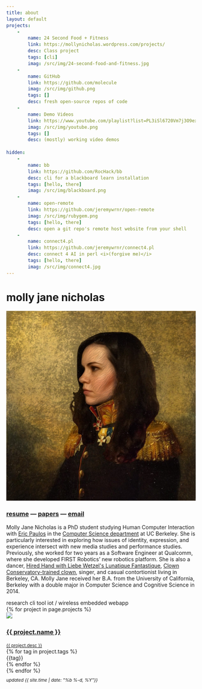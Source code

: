 ```yaml
---
title: about
layout: default
projects:
    -
        name: 24 Second Food + Fitness
        link: https://mollynicholas.wordpress.com/projects/
        desc: Class project
        tags: [cli]
        imag: /src/img/24-second-food-and-fitness.jpg
    -
        name: GitHub
        link: https://github.com/molecule
        imag: /src/img/github.png
        tags: []
        desc: fresh open-source repos of code
    -
        name: Demo Videos
        link: https://www.youtube.com/playlist?list=PL3iSl6720Vm7j3O9ex-FjVuZ9ZaiL4ph0
        imag: /src/img/youtube.png
        tags: []
        desc: (mostly) working video demos

hidden:
    -
        name: bb
        link: https://github.com/RocHack/bb
        desc: cli for a blackboard learn installation
        tags: [hello, there]
        imag: /src/img/blackboard.png
    -
        name: open-remote
        link: https://github.com/jeremywrnr/open-remote
        imag: /src/img/rubygem.png
        tags: [hello, there]
        desc: open a git repo's remote host website from your shell
    -
        name: connect4.pl
        link: https://github.com/jeremywrnr/connect4.pl
        desc: connect 4 AI in perl <i>(forgive me)</i>
        tags: [hello, there]
        imag: /src/img/connect4.jpg
---
```



# molly jane nicholas

<div class="clearfix">
<img id="prof" alt="Gaze upon my Face, ye mighty, and despair. " src="/src/img/general-molly.jpg">

<h3>
<a href="/cv">resume</a> —
<a href="/papers">papers</a> —
<a href="&#109;&#097;&#105;&#108;&#116;&#111;:&#106;&#101;&#114;&#101;&#109;&#121;&#046;&#119;&#097;&#114;&#110;&#101;&#114;&#064;&#098;&#101;&#114;&#107;&#101;&#108;&#101;&#121;&#046;&#101;&#100;&#117;">email</a>
</h3>

<p> Molly Jane Nicholas is a PhD student studying Human Computer Interaction 
  with <a href="http://www.paulos.net/">Eric Paulos</a> in the <a href="http://www.cs.berkeley.edu" target="_blank">Computer Science department</a> at UC Berkeley. She is particularly interested in exploring how issues of identity, expression, and experience intersect with new media studies and performance studies.  Previously, she worked for two years as a Software Engineer at Qualcomm, where she developed FIRST Robotics’ new robotics platform. She is also a dancer, <a href="http://www.lunfan.com/">Hired Hand with Liebe Wetzel's Lunatique Fantastique</a>, <a href="http://circuscenter.org/clown">Clown Conservatory-trained clown</a>, singer, and casual contortionist living in Berkeley, CA.  Molly Jane received her B.A. from the University of California, Berkeley with a double major in Computer Science and Cognitive Science in 2014. </p>

</div><!--clearfix-->

<div id="tags">
  <span class="tag res">research</span>
  <span class="tag cli">cli tool</span>
  <span class="tag iot">iot / wireless</span>
  <span class="tag em">embedded</span>
  <span class="tag app">webapp</span>
</div>

<div id='projects'>
{% for project in page.projects %}
<div class="project">
  <a href="{{ project.link }}">
  <img src="{{ project.imag }}" class="project-image"/>
  <div class="project-info">
  <h3>{{ project.name }} </h3>
  <small>{{ project.desc }}</small>
  </div>
  </a>
  <div class="project-tags">
  {% for tag in project.tags %} <div class="tag {{tag}}">{{tag}}</div>
  {% endfor %}</div>
</div>
{% endfor %}
</div>


<p style="margin: 0.5em 0em 10em 0em;">
<small><i>
<!--<a href="/mit-license">license</a> --->
updated {{ site.time | date: "%b %-d, %Y"}} </i></small>
</p>

<footer>
<script src="/src/js/project.js" async>
</footer>
